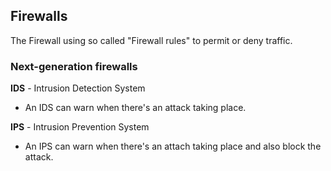 ## Firewalls

The Firewall using so called "Firewall rules" to permit or deny traffic.

### Next-generation firewalls

**IDS** - Intrusion Detection System

* An IDS can warn when there's an attack taking place.

**IPS** - Intrusion Prevention System

* An IPS can warn when there's an attach taking place and also block the attack.